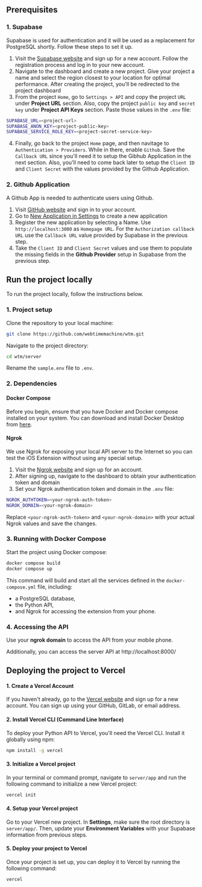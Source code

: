 ## Prerequisites

### 1. Supabase

Supabase is used for authentication and it will be used as a replacement for PostgreSQL shortly. Follow these steps to set it up.

1. Visit the [Supabase website](supabase.io) and sign up for a new account. Follow the registration process and log in to your new account.
2. Navigate to the dashboard and create a new project. Give your project a name and select the region closest to your location for optimal performance. After creating the project, you'll be redirected to the project dashboard
3. From the project `Home`, go to `Settings > API` and copy the project `URL` under **Project URL** section. Also, copy the project `public key` and `secret key` under **Project API Keys** section. Paste those values in the `.env` file:

```bash
SUPABASE_URL=<project-url>
SUPABASE_ANON_KEY=<project-public-key>
SUPABASE_SERVICE_ROLE_KEY=<project-secret-service-key>
```

4. Finally, go back to the project `Home` page, and then navitage to `Authentication > Providers`. While in there, enable `Github`. Save the `Callback URL` since you'll need it to setup the Gibhub Application in the next section. Also, you'll need to come back later to setup the `Client ID` and `Client Secret` with the values provided by the Github Application.

### 2. Github Application

A Github App is needed to authenticate users using Github.

1. Visit [GitHub website](https://github.com/) and sign in to your account.
2. Go to [New Application in Settings](https://github.com/settings/applications/new) to create a new application
3. Register the new application by selecting a Name. Use `http://localhost:3000` as `Homepage URL`. For the `Authorization callback URL` use the `Callback URL` value provided by Supabase in the previous step.
4. Take the `Client ID` and `Client Secret` values and use them to populate the missing fields in the **Github Provider** setup in Supabase from the previous step.


## Run the project locally

To run the project locally, follow the instructions below.
 
### 1. Project setup

Clone the repository to your local machine:

```bash
git clone https://github.com/webtimemachine/wtm.git
```

Navigate to the project directory:

```bash
cd wtm/server
```

Rename the `sample.env` file to `.env`.

### 2. Dependencies

#### Docker Compose
Before you begin, ensure that you have Docker and Docker compose installed on your system. You can download and install Docker Desktop from [here](https://www.docker.com/products/docker-desktop/).

#### Ngrok

We use Ngrok for exposing your local API server to the Internet so you can test the iOS Extension without using any special setup.

1. Visit the [Ngrok website](https://ngrok.com/) and sign up for an account.
2. After signing up, navigate to the dashboard to obtain your authentication token and domain
3. Set your Ngrok authentication token and domain in the `.env` file:

```bash
NGROK_AUTHTOKEN=<your-ngrok-auth-token>
NGROK_DOMAIN=<your-ngrok-domain>
```
Replace `<your-ngrok-auth-token>` and `<your-ngrok-domain>` with your actual Ngrok values and save the changes.

### 3. Running with Docker Compose

Start the project using Docker compose:

```bash
docker compose build
docker compose up
```

This command will build and start all the services defined in the `docker-compose.yml` file, including:
- a PostgreSQL database,
- the Python API,
- and Ngrok for accessing the extension from your phone.

### 4. Accessing the API

Use your **ngrok domain** to access the API from your mobile phone.

Additionally, you can access the server API at http://localhost:8000/


## Deploying the project to Vercel

#### 1. Create a Vercel Account
If you haven't already, go to the [Vercel website](vercel.com) and sign up for a new account. You can sign up using your GitHub, GitLab, or email address.

#### 2. Install Vercel CLI (Command Line Interface)
To deploy your Python API to Vercel, you'll need the Vercel CLI. Install it globally using npm:

```bash
npm install -g vercel
```

#### 3. Initialize a Vercel project
In your terminal or command prompt, navigate to `server/app` and run the following command to initialize a new Vercel project:

```bash
vercel init
```

#### 4. Setup your Vercel project
Go to your Vercel new project. In **Settings**, make sure the root directory is `server/app/`. Then, update your **Environment Variables** with your Supabase information from previous steps.

#### 5. Deploy your project to Vercel
Once your project is set up, you can deploy it to Vercel by running the following command:

```bash
vercel
```